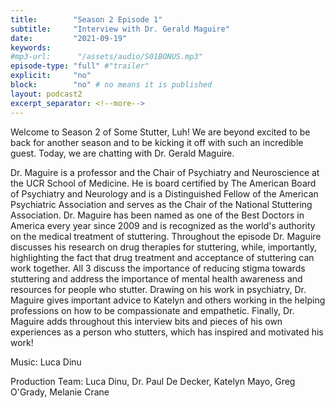 ```yaml
---
title:        "Season 2 Episode 1"
subtitle:     "Interview with Dr. Gerald Maguire"
date:         "2021-09-19"
keywords:
#mp3-url:      "/assets/audio/S01BONUS.mp3"
episode-type: "full" #"trailer"
explicit:     "no"
block:        "no" # no means it is published
layout: podcast2
excerpt_separator: <!--more-->
---
```

Welcome to Season 2 of Some Stutter, Luh! We are beyond excited to be back for another season and to be kicking it off with such an incredible guest. Today, we are chatting with Dr. Gerald Maguire.

Dr. Maguire is a professor and the Chair of Psychiatry and Neuroscience at the UCR School of Medicine. He is board certified by The American Board of Psychiatry and Neurology and is a Distinguished Fellow of the American Psychiatric Association and serves as the Chair of the National Stuttering Association. Dr. Maguire has been named as one of the Best Doctors in America every year since 2009 and is recognized as the world's authority on the medical treatment of stuttering. Throughout the episode Dr. Maguire discusses his research on drug therapies for stuttering, while, importantly, highlighting the fact that drug treatment and acceptance of stuttering can work together. All 3 discuss the importance of reducing stigma towards stuttering and address the importance of mental health awareness and resources for people who stutter. Drawing on his work in psychiatry, Dr. Maguire gives important advice to Katelyn and others working in the helping professions on how to be compassionate and empathetic. Finally, Dr. Maguire adds throughout this interview bits and pieces of his own experiences as a person who stutters, which has inspired and motivated his work!
<!--more-->
Music: Luca Dinu
<!--more-->
Production Team: Luca Dinu, Dr. Paul De Decker, Katelyn Mayo, Greg O'Grady, Melanie Crane
